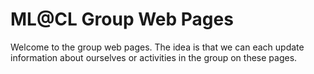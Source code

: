# ML@CL Group Web Pages

Welcome to the group web pages. The idea is that we can each update information about ourselves or activities in the group on these pages.
